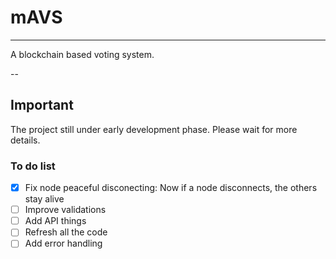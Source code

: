 # mAVS

---

A blockchain based voting system.

--

## Important

The project still under early development phase. Please wait for more details.

### To do list

- [x] Fix node peaceful disconecting: Now if a node disconnects, the others stay alive
- [ ] Improve validations
- [ ] Add API things
- [ ] Refresh all the code
- [ ] Add error handling
